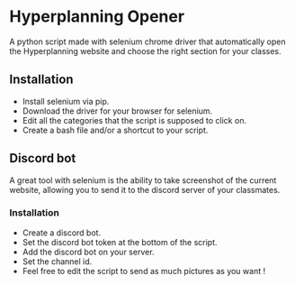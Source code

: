 
# Hyperplanning Opener

A python script made with selenium chrome driver that automatically open the Hyperplanning website and choose the right section for your classes.



## Installation

- Install selenium via pip.
- Download the driver for your browser for selenium.
- Edit all the categories that the script is supposed to click on.
- Create a bash file and/or a shortcut to your script.


    
## Discord bot

A great tool with selenium is the ability to take screenshot of the current website, allowing you to send it to the discord server of your classmates.

### Installation

- Create a discord bot.
- Set the discord bot token at the bottom of the script.
- Add the discord bot on your server.
- Set the channel id.
- Feel free to edit the script to send as much pictures as you want !
